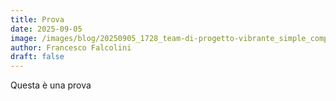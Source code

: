 ```yaml
---
title: Prova
date: 2025-09-05
image: /images/blog/20250905_1728_team-di-progetto-vibrante_simple_compose_01k4d7tht4fe4trt4ad01tg422.png
author: Francesco Falcolini
draft: false
---
```

Questa è una prova
